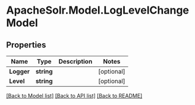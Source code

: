 # ApacheSolr.Model.LogLevelChangeModel

## Properties

Name | Type | Description | Notes
------------ | ------------- | ------------- | -------------
**Logger** | **string** |  | [optional] 
**Level** | **string** |  | [optional] 

[[Back to Model list]](../README.md#documentation-for-models) [[Back to API list]](../README.md#documentation-for-api-endpoints) [[Back to README]](../README.md)

